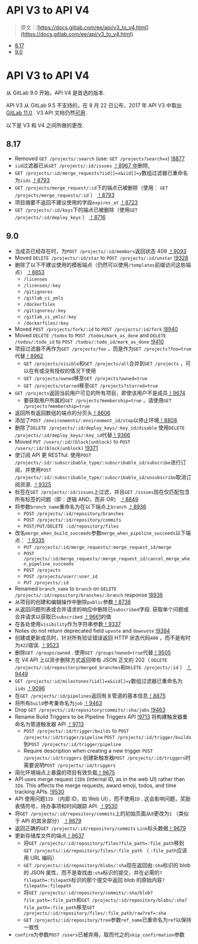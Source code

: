 # API V3 to API V4

> 原文：[https://docs.gitlab.com/ee/api/v3_to_v4.html](https://docs.gitlab.com/ee/api/v3_to_v4.html)

*   [8.17](#817)
*   [9.0](#90)

# API V3 to API V4[](#api-v3-to-api-v4 "Permalink")

从 GitLab 9.0 开始，API V4 是首选的版本.

API V3 从 GitLab 9.5 不支持的，在 8 月 22 日公布，2017 年 API V3 中取出[GitLab 11.0](https://gitlab.com/gitlab-org/gitlab-foss/-/issues/36819) . V3 API 文档仍然[可用](https://gitlab.com/gitlab-org/gitlab-foss/blob/8-16-stable/doc/api/README.md) .

以下是 V3 和 V4 之间所做的更改.

## 8.17[](#817 "Permalink")

*   Removed `GET /projects/:search` (use: `GET /projects?search=x`) [!8877](https://gitlab.com/gitlab-org/gitlab-foss/-/merge_requests/8877)
*   `iid`过滤器已从`GET /projects/:id/issues` [！8967 中](https://gitlab.com/gitlab-org/gitlab-foss/-/merge_requests/8967)删除[.](https://gitlab.com/gitlab-org/gitlab-foss/-/merge_requests/8967)
*   `GET /projects/:id/merge_requests?iid[]=x&iid[]=y`数组过滤器已重命名为`iids` [！8793](https://gitlab.com/gitlab-org/gitlab-foss/-/merge_requests/8793)
*   `GET /projects/merge_request/:id`下的端点已被删除（使用： `GET /projects/merge_requests/:id` ） [！8793](https://gitlab.com/gitlab-org/gitlab-foss/-/merge_requests/8793)
*   项目摘要不返回不建议使用的字段`expires_at` [！8723](https://gitlab.com/gitlab-org/gitlab-foss/-/merge_requests/8723)
*   `GET /projects/:id/keys`下的端点已被删除（使用`GET /projects/:id/deploy_keys` ） [！8716](https://gitlab.com/gitlab-org/gitlab-foss/-/merge_requests/8716)

## 9.0[](#90 "Permalink")

*   当成员已经存在时，为`POST /projects/:id/members`返回状态 409 [！9093](https://gitlab.com/gitlab-org/gitlab-foss/-/merge_requests/9093)
*   Moved `DELETE /projects/:id/star` to `POST /projects/:id/unstar` [!9328](https://gitlab.com/gitlab-org/gitlab-foss/-/merge_requests/9328)
*   删除了以下不建议使用的模板端点（仍然可以使用`/templates`前缀访问这些端点） [！8853](https://gitlab.com/gitlab-org/gitlab-foss/-/merge_requests/8853)
    *   `/licenses`
    *   `/licenses/:key`
    *   `/gitignores`
    *   `/gitlab_ci_ymls`
    *   `/dockerfiles`
    *   `/gitignores/:key`
    *   `/gitlab_ci_ymls/:key`
    *   `/dockerfiles/:key`
*   Moved `POST /projects/fork/:id` to `POST /projects/:id/fork` [!8940](https://gitlab.com/gitlab-org/gitlab-foss/-/merge_requests/8940)
*   Moved `DELETE /todos` to `POST /todos/mark_as_done` and `DELETE /todos/:todo_id` to `POST /todos/:todo_id/mark_as_done` [!9410](https://gitlab.com/gitlab-org/gitlab-foss/-/merge_requests/9410)
*   项目过滤器不再作为`GET /projects/foo` ，而是作为`GET /projects?foo=true`代替[！8962](https://gitlab.com/gitlab-org/gitlab-foss/-/merge_requests/8962)
    *   `GET /projects/visible`和`GET /projects/all`合并到`GET /projects` ，可以在有或没有授权的情况下使用
    *   `GET /projects/owned`移至`GET /projects?owned=true`
    *   `GET /projects/starred`移至`GET /projects?starred=true`
*   `GET /projects`返回当前用户可见的所有项目，即使该用户不是成员[！9674](https://gitlab.com/gitlab-org/gitlab-foss/-/merge_requests/9674)
    *   要获取用户所属的`GET /projects?membership=true` ，请使用`GET /projects?membership=true`
*   返回所有返回数组的端点的分页头[！8606](https://gitlab.com/gitlab-org/gitlab-foss/-/merge_requests/8606)
*   添加了`POST /environments/:environment_id/stop`以停止环境[！8808](https://gitlab.com/gitlab-org/gitlab-foss/-/merge_requests/8808)
*   删除了`DELETE /projects/:id/deploy_keys/:key_id/disable` 使用`DELETE /projects/:id/deploy_keys/:key_id`代替[！9366](https://gitlab.com/gitlab-org/gitlab-foss/-/merge_requests/9366)
*   Moved `PUT /users/:id/(block|unblock)` to `POST /users/:id/(block|unblock)` [!9371](https://gitlab.com/gitlab-org/gitlab-foss/-/merge_requests/9371)
*   使订阅 API 更 RESTful. 使用`POST /projects/:id/:subscribable_type/:subscribable_id/subscribe`进行订阅，并使用`POST /projects/:id/:subscribable_type/:subscribable_id/unsubscribe`取消订阅资源. [！9325](https://gitlab.com/gitlab-org/gitlab-foss/-/merge_requests/9325)
*   标签在`GET /projects/:id/issues`上过滤，并且`GET /issues`现在仅匹配包含所有标签的问题（即：逻辑 AND，而非 OR） [！8849](https://gitlab.com/gitlab-org/gitlab-foss/-/merge_requests/8849)
*   将参数`branch_name`重命名为在以下端点上`branch` [！8936](https://gitlab.com/gitlab-org/gitlab-foss/-/merge_requests/8936)
    *   `POST /projects/:id/repository/branches`
    *   `POST /projects/:id/repository/commits`
    *   `POST/PUT/DELETE :id/repository/files`
*   改名`merge_when_build_succeeds`参数`merge_when_pipeline_succeeds`以下端点： [！9335](https://gitlab.com/gitlab-org/gitlab-foss/-/merge_requests/)
    *   `PUT /projects/:id/merge_requests/:merge_request_id/merge`
    *   `POST /projects/:id/merge_requests/:merge_request_id/cancel_merge_when_pipeline_succeeds`
    *   `POST /projects`
    *   `POST /projects/user/:user_id`
    *   `PUT /projects/:id`
*   Renamed `branch_name` to `branch` on `DELETE /projects/:id/repository/branches/:branch` response [!8936](https://gitlab.com/gitlab-org/gitlab-foss/-/merge_requests/8936)
*   从项目的创建和编辑操作中删除`public`参数[！8736](https://gitlab.com/gitlab-org/gitlab-foss/-/merge_requests/8736)
*   从返回问题列表或合并请求的响应中删除已`subscribed`字段. 获取单个问题或合并请求以获取已`subscribed` [！9661](https://gitlab.com/gitlab-org/gitlab-foss/-/merge_requests/9661)的值
*   在各处使用`visibility`作为字符串参数[！9337](https://gitlab.com/gitlab-org/gitlab-foss/-/merge_requests/9337)
*   Notes do not return deprecated field `upvote` and `downvote` [!9384](https://gitlab.com/gitlab-org/gitlab-foss/-/merge_requests/9384)
*   创建或更新成员时，针对所有验证错误返回 HTTP 状态代码`400` ，而不是有时为`422`错误. [！9523](https://gitlab.com/gitlab-org/gitlab-foss/-/merge_requests/9523)
*   删除`GET /groups/owned` . 使用`GET /groups?owned=true`代替[！9505](https://gitlab.com/gitlab-org/gitlab-foss/-/merge_requests/9505)
*   在 V4 API 上以异步删除方式返回带有 JSON 正文的 202（ `DELETE /projects/:id/repository/merged_branches`和`DELETE /projects/:id` ） [！9449](https://gitlab.com/gitlab-org/gitlab-foss/-/merge_requests/9449)
*   `GET /projects/:id/milestones?iid[]=x&iid[]=y`数组过滤器已重命名为`iids` [！9096](https://gitlab.com/gitlab-org/gitlab-foss/-/merge_requests/9096)
*   在`GET /projects/:id/pipelines`返回有关管道的基本信息[！8875](https://gitlab.com/gitlab-org/gitlab-foss/-/merge_requests/8875)
*   将所有`build`参考重命名为`job` [！9463](https://gitlab.com/gitlab-org/gitlab-foss/-/merge_requests/9463)
*   Drop `GET /projects/:id/repository/commits/:sha/jobs` [!9463](https://gitlab.com/gitlab-org/gitlab-foss/-/merge_requests/9463)
*   Rename Build Triggers to be Pipeline Triggers API [!9713](https://gitlab.com/gitlab-org/gitlab-foss/-/merge_requests/9713) 将构建触发器重命名为管道触发器 API [！9713](https://gitlab.com/gitlab-org/gitlab-foss/-/merge_requests/9713)
    *   `POST /projects/:id/trigger/builds` to `POST /projects/:id/trigger/pipeline` `POST /projects/:id/trigger/builds`到`POST /projects/:id/trigger/pipeline`
    *   Require description when creating a new trigger `POST /projects/:id/triggers` 创建新触发器`POST /projects/:id/triggers`时需要说明`POST /projects/:id/triggers`
*   简化环境端点上暴露的项目有效负载[！9675](https://gitlab.com/gitlab-org/gitlab-foss/-/merge_requests/9675)
*   API uses merge request `IID`s (internal ID, as in the web UI) rather than `ID`s. This affects the merge requests, award emoji, todos, and time tracking APIs. [!9530](https://gitlab.com/gitlab-org/gitlab-foss/-/merge_requests/9530)
*   API 使用问题`IID` （内部 ID，如 Web UI），而不使用`ID` . 这会影响问题，奖励表情符号，待办事项和时间跟踪 API. [！9530](https://gitlab.com/gitlab-org/gitlab-foss/-/merge_requests/9530)
*   将`GET /projects/:id/repository/commits`上的初始页面从`0`更改为`1` （类似于 API 的其余部分） [！9679](https://gitlab.com/gitlab-org/gitlab-foss/-/merge_requests/9679)
*   返回正确的`GET /projects/:id/repository/commits` `Link`标头数据[！9679](https://gitlab.com/gitlab-org/gitlab-foss/-/merge_requests/9679)
*   更新存储库文件的端点[！9637](https://gitlab.com/gitlab-org/gitlab-foss/-/merge_requests/9637)
    *   将`GET /projects/:id/repository/files?file_path=:file_path`移到`GET /projects/:id/repository/files/:file_path` （ `:file_path`应该用 URL 编码）
    *   `GET /projects/:id/repository/blobs/:sha`现在返回由`:sha`标识的 blob 的 JSON 属性，而不是查找由`:sha`标识的提交，并在必需的`?filepath=:filepath`标识的那个提交中返回 blob 的原始内容`?filepath=:filepath`
    *   将`GET /projects/:id/repository/commits/:sha/blob?file_path=:file_path`和`GET /projects/:id/repository/blobs/:sha?file_path=:file_path`移至`GET /projects/:id/repository/files/:file_path/raw?ref=:sha`
    *   `GET /projects/:id/repository/tree`参数`ref_name`已重命名为`ref`以保持一致性
*   `confirm`为参数`POST /users`已被弃用，取而代之的`skip_confirmation`参数